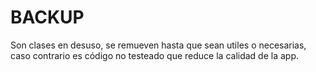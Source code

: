 # BACKUP

Son clases en desuso, se remueven hasta que sean utiles o necesarias, caso contrario es código no testeado que reduce la calidad de la app.